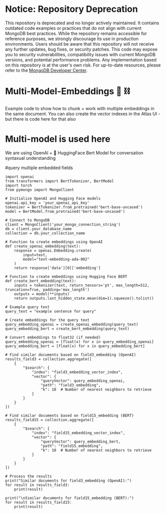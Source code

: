 # Notice: Repository Deprecation
This repository is deprecated and no longer actively maintained. It contains outdated code examples or practices that do not align with current MongoDB best practices. While the repository remains accessible for reference purposes, we strongly discourage its use in production environments.
Users should be aware that this repository will not receive any further updates, bug fixes, or security patches. This code may expose you to security vulnerabilities, compatibility issues with current MongoDB versions, and potential performance problems. Any implementation based on this repository is at the user's own risk.
For up-to-date resources, please refer to the [MongoDB Developer Center](https://mongodb.com/developer).

# Multi-Model-Embeddings 🦜 ⛓️
Example code to show how to chunk + work with multiple embeddings in the same document.
You can also create the vector indexes in the Atlas UI - but there is code here for that also

# Multi-model is used here
We are using OpenAI + 🤗 HuggingFace Bert Model for conversation syntaxual understanding

#query multiple embedded fields

```
import openai
from transformers import BertTokenizer, BertModel
import torch
from pymongo import MongoClient

# Initialize OpenAI and Hugging Face models
openai.api_key = 'your_openai_api_key'
tokenizer = BertTokenizer.from_pretrained('bert-base-uncased')
model = BertModel.from_pretrained('bert-base-uncased')

# Connect to MongoDB
client = MongoClient('your_mongo_connection_string')
db = client.your_database_name
collection = db.your_collection_name

# Function to create embeddings using OpenAI
def create_openai_embedding(text):
    response = openai.Embedding.create(
        input=text,
        model="text-embedding-ada-002"
    )
    return response['data'][0]['embedding']

# Function to create embeddings using Hugging Face BERT
def create_bert_embedding(text):
    inputs = tokenizer(text, return_tensors='pt', max_length=512, truncation=True, padding='max_length')
    outputs = model(**inputs)
    return outputs.last_hidden_state.mean(dim=1).squeeze().tolist()

# Example query text
query_text = "example sentence for query"

# Create embeddings for the query text
query_embedding_openai = create_openai_embedding(query_text)
query_embedding_bert = create_bert_embedding(query_text)

# Convert embeddings to float32 (if needed)
query_embedding_openai = [float(x) for x in query_embedding_openai]
query_embedding_bert = [float(x) for x in query_embedding_bert]

# Find similar documents based on field3_embedding (OpenAI)
results_field3 = collection.aggregate([
    {
        "$search": {
            "index": "field3_embedding_vector_index",
            "vector": {
                "queryVector": query_embedding_openai,
                "path": "field3_embedding",
                "k": 10  # Number of nearest neighbors to retrieve
            }
        }
    }
])

# Find similar documents based on field15_embedding (BERT)
results_field15 = collection.aggregate([
    {
        "$search": {
            "index": "field15_embedding_vector_index",
            "vector": {
                "queryVector": query_embedding_bert,
                "path": "field15_embedding",
                "k": 10  # Number of nearest neighbors to retrieve
            }
        }
    }
])

# Process the results
print("Similar documents for field3_embedding (OpenAI):")
for result in results_field3:
    print(result)

print("\nSimilar documents for field15_embedding (BERT):")
for result in results_field15:
    print(result)
```
